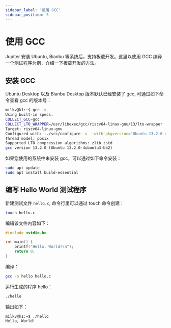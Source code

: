 ```yaml
---
sidebar_label: '使用 GCC'
sidebar_position: 5
---
```


# 使用 GCC

Jupiter 安装 Ubuntu, Bianbu 等系统后，支持板载开发。这里以使用 GCC 编译一个测试程序为例，介绍一下板载开发的方法。

## 安装 GCC

Ubuntu Desktop 以及 Bianbu Desktop 版本默认已经安装了 gcc, 可通过如下命令查看 gcc 的版本号：
```bash
milkv@k1:~$ gcc -v
Using built-in specs.
COLLECT_GCC=gcc
COLLECT_LTO_WRAPPER=/usr/libexec/gcc/riscv64-linux-gnu/13/lto-wrapper
Target: riscv64-linux-gnu
Configured with: ../src/configure -v --with-pkgversion='Ubuntu 13.2.0-4ubuntu3-bb2' --with-bugurl=file:///usr/share/doc/gcc-13/README.Bugs --enable-languages=c,ada,c++,go,d,fortran,objc,obj-c++,m2 --prefix=/usr --with-gcc-major-version-only --program-suffix=-13 --program-prefix=riscv64-linux-gnu- --enable-shared --enable-linker-build-id --libexecdir=/usr/libexec --without-included-gettext --enable-threads=posix --libdir=/usr/lib --enable-nls --enable-clocale=gnu --enable-libstdcxx-debug --enable-libstdcxx-time=yes --with-default-libstdcxx-abi=new --enable-gnu-unique-object --disable-libitm --disable-libquadmath --disable-libquadmath-support --enable-plugin --enable-default-pie --with-system-zlib --enable-libphobos-checking=release --with-target-system-zlib=auto --enable-objc-gc=auto --enable-multiarch --disable-werror --disable-multilib --with-arch=rv64gc --with-abi=lp64d --enable-checking=release --build=riscv64-linux-gnu --host=riscv64-linux-gnu --target=riscv64-linux-gnu --with-build-config=bootstrap-lto-lean --enable-link-serialization=2
Thread model: posix
Supported LTO compression algorithms: zlib zstd
gcc version 13.2.0 (Ubuntu 13.2.0-4ubuntu3-bb2)
```

如果您使用的系统中未安装 gcc，可以通过如下命令安装：
```bash
sudo apt update
sudo apt install build-essential
```

## 编写 Hello World 测试程序

新建测试文件 `hello.c`, 命令行里可以通过 touch 命令创建：
```bash
touch hello.c
```

编辑该文件内容如下：
```C
#include <stdio.h>

int main() {
    printf("Hello, World!\n");
    return 0;
}
```

编译：
```bash
gcc -o hello hello.c
```

运行生成的程序 hello：
```bash
./hello
```

输出如下：
```
milkv@k1:~$ ./hello
Hello, World!
```
